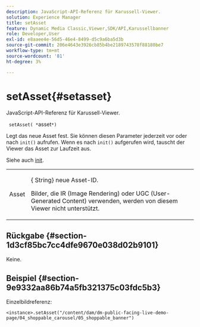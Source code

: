 ```yaml
---
description: JavaScript-API-Referenz für Karussell-Viewer.
solution: Experience Manager
title: setAsset
feature: Dynamic Media Classic,Viewer,SDK/API,Karussellbanner
role: Developer,User
exl-id: e8aaee4e-56d5-46e4-8499-d5c9a6ba5d3b
source-git-commit: 206e4643e3926cb85b4be2189743578f88180be7
workflow-type: tm+mt
source-wordcount: '81'
ht-degree: 3%

---
```


# setAsset{#setasset}

JavaScript-API-Referenz für Karussell-Viewer.

` setAsset( *`asset`*)`

Legt das neue Asset fest. Sie können diesen Parameter jederzeit vor oder nach `init()` aufrufen. Wenn es nach `init()` aufgerufen wird, tauscht der Viewer das Asset zur Laufzeit aus.

Siehe auch [init](../../../c-html5-aem-asset-viewers/c-html5-aem-carousel/c-html5-aem-carousel-javascriptapiref/r-html5-aem-carousel-javascriptapiref-init.md#reference-aee94dd92a28410784f7a1792e28683b).

<table id="table_896DFF34A68A403DB93A6D597461A573"> 
 <tbody> 
  <tr> 
   <td colname="col1"> <p> <span class="codeph"> <span class="varname"> Asset</span> </span> </p> </td> 
   <td colname="col2"> <p>{<span class="codeph"> String</span>} neue Asset-ID. </p> <p>Bilder, die IR (Image Rendering) oder UGC (User-Generated Content) verwenden, werden von diesem Viewer nicht unterstützt. </p> </td> 
  </tr> 
 </tbody> 
</table>

## Rückgabe {#section-1d3cf85bc7cc4dfe9670e038d02b9101}

Keine.

## Beispiel {#section-9e9332aa86b74a5fb321375c03fdc5b3}

Einzelbildreferenz:

```
<instance>.setAsset("/content/dam/dm-public-facing-live-demo-page/04_shoppable_carousel/05_shoppable_banner")
```
